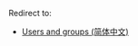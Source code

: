 Redirect to:

*   [Users and groups (简体中文)](/index.php?title=Users_and_groups_(%E7%AE%80%E4%BD%93%E4%B8%AD%E6%96%87)&redirect=no "Users and groups (简体中文)")